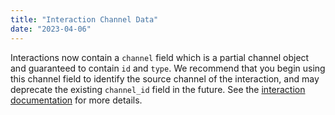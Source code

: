 ```yaml
---
title: "Interaction Channel Data"
date: "2023-04-06"
---
```


Interactions now contain a `channel` field which is a partial channel object and guaranteed to contain `id` and `type`. We recommend that you begin using this channel field to identify the source channel of the interaction, and may deprecate the existing `channel_id` field in the future. See the [interaction documentation](/docs/interactions/receiving-and-responding#interaction-object) for more details.
